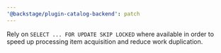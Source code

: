 ```yaml
---
'@backstage/plugin-catalog-backend': patch
---
```


Rely on `SELECT ... FOR UPDATE SKIP LOCKED` where available in order to speed up processing item acquisition and reduce work duplication.
